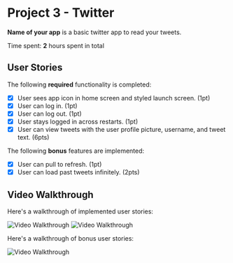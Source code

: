 # Project 3 - Twitter

**Name of your app** is a basic twitter app to read your tweets.

Time spent: **2** hours spent in total

## User Stories

The following **required** functionality is completed:

- [X] User sees app icon in home screen and styled launch screen. (1pt)
- [X] User can log in. (1pt)
- [X] User can log out. (1pt)
- [X] User stays logged in across restarts. (1pt)
- [X] User can view tweets with the user profile picture, username, and tweet text. (6pts)

The following **bonus** features are implemented:

- [X] User can pull to refresh. (1pt)
- [X] User can load past tweets infinitely. (2pts)

## Video Walkthrough

Here's a walkthrough of implemented user stories:

<img src='https://media.giphy.com/media/yI1ZUjNOWKq4k5bG98/giphy.gif' title='Video Walkthrough' width='' alt='Video Walkthrough' />
<img src='https://media.giphy.com/media/eiyxYH2m5cRSGlolDG/giphy.gif' title='Video Walkthrough' width='' alt='Video Walkthrough' />

Here's a walkthrough of bonus user stories:

<img src='https://media.giphy.com/media/XaBSjozZ9OGYZCU2FG/giphy.gif' title='Video Walkthrough' width='' alt='Video Walkthrough' />
